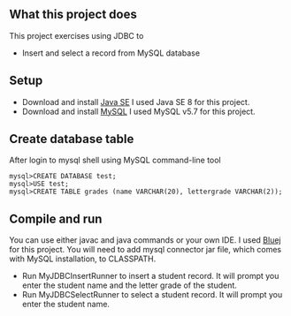 ## What this project does
This project exercises using JDBC to  
* Insert and select a record from MySQL database  
  
## Setup  
* Download and install [Java SE]([http://www.oracle.com/technetwork/java/javase/downloads/index.html](http://www.oracle.com/technetwork/java/javase/downloads/index.html))  
I used Java SE 8 for this project.  
* Download and install [MySQL]([https://dev.mysql.com/downloads/mysql/](https://dev.mysql.com/downloads/mysql/))  
I used MySQL v5.7 for this project.  
  
## Create database table  
After login to mysql shell using MySQL command-line tool  
```  
mysql>CREATE DATABASE test;  
mysql>USE test;  
mysql>CREATE TABLE grades (name VARCHAR(20), lettergrade VARCHAR(2));  
```  
## Compile and run  
You can use either javac and java commands or your own IDE. I used [Bluej](https://www.bluej.org) for this project.  You will need to add mysql connector jar file, which comes with MySQL installation, to CLASSPATH.
* Run MyJDBCInsertRunner to insert a student record. It will prompt you enter the student name and the letter grade of the student.  
* Run MyJDBCSelectRunner to select a student record. It will prompt you enter the student name.

